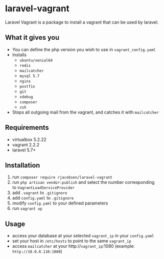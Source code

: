 
# laravel-vagrant  
  
Laravel Vagrant is a package to install a vagrant that can be used by laravel.  
  
## What it gives you  
- You can define the php version you wish to use in ``vagrant_config.yaml``  
- Installs  
  - `ubuntu/xenial64`  
  - `redis`  
  - `mailcatcher`  
  - `mysql 5.7`  
  - `nginx`  
  - `postfix`  
  - `git`  
  - `xdebug`  
  - `composer`  
  - `zsh`  
- Stops all outgoing mail from the vagrant, and catches it with `mailcatcher`  
  
  
## Requirements  
- virtualbox 5.2.22  
- vagrant 2.2.2  
- laravel 5.7+  
  
## Installation  
  
1. run ``composer require rjacobsen/laravel-vagrant``  
2. run ``php artisan vendor:publish`` and select the number corresponding to ``VagrantLoadServiceProvider``  
3. add ``.vagrant`` to ``.gitignore``  
4. add ``config.yaml`` to ``.gitignore``  
5. modify ``config.yaml`` to your defined parameters  
6. run ``vagrant up``  
  
## Usage  
- access your database at your selected ``vagrant_ip`` in your ``config.yaml``  
- set your host in ``/etc/hosts`` to point to the same ``vagrant_ip``  
- access `mailcatcher` at your http://``vagrant_ip``:1080 (example: `http://10.0.0.110:1080`)